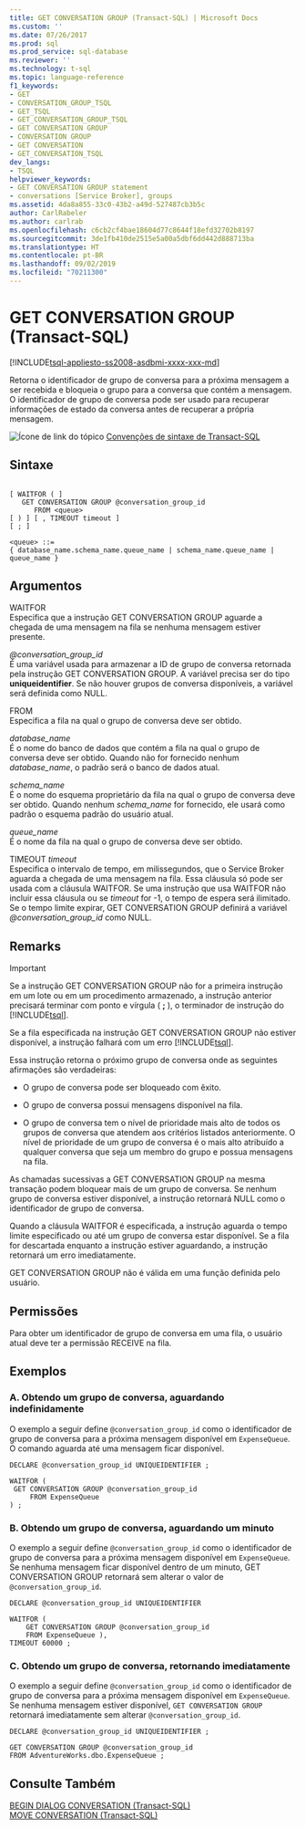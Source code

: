 ```yaml
---
title: GET CONVERSATION GROUP (Transact-SQL) | Microsoft Docs
ms.custom: ''
ms.date: 07/26/2017
ms.prod: sql
ms.prod_service: sql-database
ms.reviewer: ''
ms.technology: t-sql
ms.topic: language-reference
f1_keywords:
- GET
- CONVERSATION_GROUP_TSQL
- GET_TSQL
- GET_CONVERSATION_GROUP_TSQL
- GET CONVERSATION GROUP
- CONVERSATION GROUP
- GET CONVERSATION
- GET_CONVERSATION_TSQL
dev_langs:
- TSQL
helpviewer_keywords:
- GET CONVERSATION GROUP statement
- conversations [Service Broker], groups
ms.assetid: 4da8a855-33c0-43b2-a49d-527487cb3b5c
author: CarlRabeler
ms.author: carlrab
ms.openlocfilehash: c6cb2cf4bae18604d77c8644f18efd32702b8197
ms.sourcegitcommit: 3de1fb410de2515e5a00a5dbf6dd442d888713ba
ms.translationtype: HT
ms.contentlocale: pt-BR
ms.lasthandoff: 09/02/2019
ms.locfileid: "70211300"
---
```

# <a name="get-conversation-group-transact-sql"></a>GET CONVERSATION GROUP (Transact-SQL)
[!INCLUDE[tsql-appliesto-ss2008-asdbmi-xxxx-xxx-md](../../includes/tsql-appliesto-ss2008-asdbmi-xxxx-xxx-md.md)]

  Retorna o identificador de grupo de conversa para a próxima mensagem a ser recebida e bloqueia o grupo para a conversa que contém a mensagem. O identificador de grupo de conversa pode ser usado para recuperar informações de estado da conversa antes de recuperar a própria mensagem.  
  
 ![Ícone de link do tópico](../../database-engine/configure-windows/media/topic-link.gif "Ícone de link do tópico") [Convenções de sintaxe de Transact-SQL](../../t-sql/language-elements/transact-sql-syntax-conventions-transact-sql.md)  
  
## <a name="syntax"></a>Sintaxe  
  
```  
  
[ WAITFOR ( ]  
   GET CONVERSATION GROUP @conversation_group_id  
      FROM <queue>  
[ ) ] [ , TIMEOUT timeout ]  
[ ; ]  
  
<queue> ::=  
{ database_name.schema_name.queue_name | schema_name.queue_name | queue_name }  
```  
  
## <a name="arguments"></a>Argumentos  
 WAITFOR  
 Especifica que a instrução GET CONVERSATION GROUP aguarde a chegada de uma mensagem na fila se nenhuma mensagem estiver presente.  
  
 *@conversation_group_id*  
 É uma variável usada para armazenar a ID de grupo de conversa retornada pela instrução GET CONVERSATION GROUP. A variável precisa ser do tipo **uniqueidentifier**. Se não houver grupos de conversa disponíveis, a variável será definida como NULL.  
  
 FROM  
 Especifica a fila na qual o grupo de conversa deve ser obtido.  
  
 *database_name*  
 É o nome do banco de dados que contém a fila na qual o grupo de conversa deve ser obtido. Quando não for fornecido nenhum *database_name*, o padrão será o banco de dados atual.  
  
 *schema_name*  
 É o nome do esquema proprietário da fila na qual o grupo de conversa deve ser obtido. Quando nenhum *schema_name* for fornecido, ele usará como padrão o esquema padrão do usuário atual.  
  
 *queue_name*  
 É o nome da fila na qual o grupo de conversa deve ser obtido.  
  
 TIMEOUT *timeout*  
 Especifica o intervalo de tempo, em milissegundos, que o Service Broker aguarda a chegada de uma mensagem na fila. Essa cláusula só pode ser usada com a cláusula WAITFOR. Se uma instrução que usa WAITFOR não incluir essa cláusula ou se *timeout* for -1, o tempo de espera será ilimitado. Se o tempo limite expirar, GET CONVERSATION GROUP definirá a variável *@conversation_group_id* como NULL.  
  
## <a name="remarks"></a>Remarks  
  
> [!IMPORTANT]  
>  Se a instrução GET CONVERSATION GROUP não for a primeira instrução em um lote ou em um procedimento armazenado, a instrução anterior precisará terminar com ponto e vírgula ( **;** ), o terminador de instrução do [!INCLUDE[tsql](../../includes/tsql-md.md)].  
  
 Se a fila especificada na instrução GET CONVERSATION GROUP não estiver disponível, a instrução falhará com um erro [!INCLUDE[tsql](../../includes/tsql-md.md)].  
  
 Essa instrução retorna o próximo grupo de conversa onde as seguintes afirmações são verdadeiras:  
  
-   O grupo de conversa pode ser bloqueado com êxito.  
  
-   O grupo de conversa possui mensagens disponível na fila.  
  
-   O grupo de conversa tem o nível de prioridade mais alto de todos os grupos de conversa que atendem aos critérios listados anteriormente. O nível de prioridade de um grupo de conversa é o mais alto atribuído a qualquer conversa que seja um membro do grupo e possua mensagens na fila.  
  
 As chamadas sucessivas a GET CONVERSATION GROUP na mesma transação podem bloquear mais de um grupo de conversa. Se nenhum grupo de conversa estiver disponível, a instrução retornará NULL como o identificador de grupo de conversa.  
  
 Quando a cláusula WAITFOR é especificada, a instrução aguarda o tempo limite especificado ou até um grupo de conversa estar disponível. Se a fila for descartada enquanto a instrução estiver aguardando, a instrução retornará um erro imediatamente.  
  
 GET CONVERSATION GROUP não é válida em uma função definida pelo usuário.  
  
## <a name="permissions"></a>Permissões  
 Para obter um identificador de grupo de conversa em uma fila, o usuário atual deve ter a permissão RECEIVE na fila.  
  
## <a name="examples"></a>Exemplos  
  
### <a name="a-getting-a-conversation-group-waiting-indefinitely"></a>A. Obtendo um grupo de conversa, aguardando indefinidamente  
 O exemplo a seguir define `@conversation_group_id` como o identificador de grupo de conversa para a próxima mensagem disponível em `ExpenseQueue`. O comando aguarda até uma mensagem ficar disponível.  
  
```  
DECLARE @conversation_group_id UNIQUEIDENTIFIER ;  
  
WAITFOR (  
 GET CONVERSATION GROUP @conversation_group_id  
     FROM ExpenseQueue  
) ;  
```  
  
### <a name="b-getting-a-conversation-group-waiting-one-minute"></a>B. Obtendo um grupo de conversa, aguardando um minuto  
 O exemplo a seguir define `@conversation_group_id` como o identificador de grupo de conversa para a próxima mensagem disponível em `ExpenseQueue`. Se nenhuma mensagem ficar disponível dentro de um minuto, GET CONVERSATION GROUP retornará sem alterar o valor de `@conversation_group_id`.  
  
```  
DECLARE @conversation_group_id UNIQUEIDENTIFIER  
  
WAITFOR (  
    GET CONVERSATION GROUP @conversation_group_id   
    FROM ExpenseQueue ),  
TIMEOUT 60000 ;  
```  
  
### <a name="c-getting-a-conversation-group-returning-immediately"></a>C. Obtendo um grupo de conversa, retornando imediatamente  
 O exemplo a seguir define `@conversation_group_id` como o identificador de grupo de conversa para a próxima mensagem disponível em `ExpenseQueue`. Se nenhuma mensagem estiver disponível, `GET CONVERSATION GROUP` retornará imediatamente sem alterar `@conversation_group_id`.  
  
```  
DECLARE @conversation_group_id UNIQUEIDENTIFIER ;  
  
GET CONVERSATION GROUP @conversation_group_id  
FROM AdventureWorks.dbo.ExpenseQueue ;  
```  
  
## <a name="see-also"></a>Consulte Também  
 [BEGIN DIALOG CONVERSATION &#40;Transact-SQL&#41;](../../t-sql/statements/begin-dialog-conversation-transact-sql.md)   
 [MOVE CONVERSATION &#40;Transact-SQL&#41;](../../t-sql/statements/move-conversation-transact-sql.md)  
  
  
